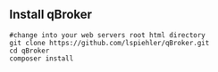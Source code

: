 ## Install qBroker
```
#change into your web servers root html directory
git clone https://github.com/lspiehler/qBroker.git
cd qBroker
composer install
```